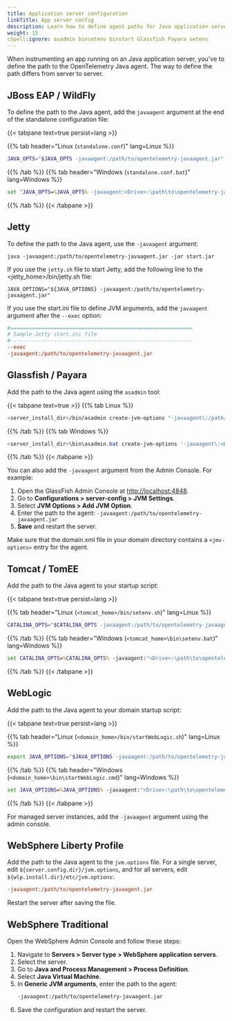```yaml
---
title: Application server configuration
linkTitle: App server config
description: Learn how to define agent paths for Java application servers
weight: 15
cSpell:ignore: asadmin binsetenv binstart Glassfish Payara setenv
---
```


When instrumenting an app running on an Java application server, you've to
define the path to the OpenTelemetry Java agent. The way to define the path
differs from server to server.

## JBoss EAP / WildFly

To define the path to the Java agent, add the `javaagent` argument at the end of
the standalone configuration file:

{{< tabpane text=true persist=lang >}}

{{% tab header="Linux (`standalone.conf`)" lang=Linux %}}

```sh
JAVA_OPTS="$JAVA_OPTS -javaagent:/path/to/opentelemetry-javaagent.jar"
```

{{% /tab %}} {{% tab header="Windows (`standalone.conf.bat`)" lang=Windows %}}

```bat
set "JAVA_OPTS=%JAVA_OPTS% -javaagent:<Drive>:\path\to\opentelemetry-javaagent.jar"
```

{{% /tab %}} {{< /tabpane >}}

## Jetty

To define the path to the Java agent, use the `-javaagent` argument:

```shell
java -javaagent:/path/to/opentelemetry-javaagent.jar -jar start.jar
```

If you use the `jetty.sh` file to start Jetty, add the following line to the
\<jetty_home\>/bin/jetty.sh file:

```shell
JAVA_OPTIONS="${JAVA_OPTIONS} -javaagent:/path/to/opentelemetry-javaagent.jar"
```

If you use the start.ini file to define JVM arguments, add the `javaagent`
argument after the `--exec` option:

```ini
#===========================================================
# Sample Jetty start.ini file
#-----------------------------------------------------------
--exec
-javaagent:/path/to/opentelemetry-javaagent.jar
```

## Glassfish / Payara

Add the path to the Java agent using the `asadmin` tool:

{{< tabpane text=true >}} {{% tab Linux %}}

```sh
<server_install_dir>/bin/asadmin create-jvm-options "-javaagent\:/path/to/opentelemetry-javaagent.jar"
```

{{% /tab %}} {{% tab Windows %}}

```powershell
<server_install_dir>\bin\asadmin.bat create-jvm-options '-javaagent\:<Drive>\:\\path\\to\\opentelemetry-javaagent.jar'
```

{{% /tab %}} {{< /tabpane >}}

You can also add the `-javaagent` argument from the Admin Console. For example:

1.  Open the GlassFish Admin Console at <http://localhost:4848>.
2.  Go to **Configurations > server-config > JVM Settings**.
3.  Select **JVM Options > Add JVM Option**.
4.  Enter the path to the agent:
    `-javaagent:/path/to/opentelemetry-javaagent.jar`
5.  **Save** and restart the server.

Make sure that the domain.xml file in your domain directory contains a
`<jmv-options>` entry for the agent.

## Tomcat / TomEE

Add the path to the Java agent to your startup script:

{{< tabpane text=true persist=lang >}}

{{% tab header="Linux (`<tomcat_home>/bin/setenv.sh`)" lang=Linux %}}

```sh
CATALINA_OPTS="$CATALINA_OPTS -javaagent:/path/to/opentelemetry-javaagent.jar"
```

{{% /tab %}}
{{% tab header="Windows (`<tomcat_home>\bin\setenv.bat`)" lang=Windows %}}

```bat
set CATALINA_OPTS=%CATALINA_OPTS% -javaagent:"<Drive>:\path\to\opentelemetry-javaagent.jar"
```

{{% /tab %}} {{< /tabpane >}}

## WebLogic

Add the path to the Java agent to your domain startup script:

{{< tabpane text=true persist=lang >}}

{{% tab header="Linux (`<domain_home>/bin/startWebLogic.sh`)" lang=Linux %}}

```sh
export JAVA_OPTIONS="$JAVA_OPTIONS -javaagent:/path/to/opentelemetry-javaagent.jar"
```

{{% /tab %}}
{{% tab header="Windows (`<domain_home>\bin\startWebLogic.cmd`)" lang=Windows %}}

```bat
set JAVA_OPTIONS=%JAVA_OPTIONS% -javaagent:"<Drive>:\path\to\opentelemetry-javaagent.jar"
```

{{% /tab %}} {{< /tabpane >}}

For managed server instances, add the `-javaagent` argument using the admin
console.

## WebSphere Liberty Profile

Add the path to the Java agent to the `jvm.options` file. For a single server,
edit `${server.config.dir}/jvm.options`, and for all servers, edit
`${wlp.install.dir}/etc/jvm.options`:

```ini
-javaagent:/path/to/opentelemetry-javaagent.jar
```

Restart the server after saving the file.

## WebSphere Traditional

Open the WebSphere Admin Console and follow these steps:

<!-- markdownlint-disable blanks-around-fences -->

1.  Navigate to **Servers > Server type > WebSphere application servers**.
2.  Select the server.
3.  Go to **Java and Process Management > Process Definition**.
4.  Select **Java Virtual Machine**.
5.  In **Generic JVM arguments**, enter the path to the agent:
    ```bash
    -javaagent:/path/to/opentelemetry-javaagent.jar
    ```
6.  Save the configuration and restart the server.
